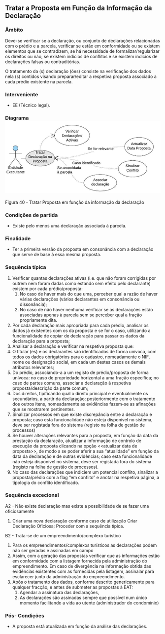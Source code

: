 ## Tratar a Proposta em Função da Informação da Declaração

### Âmbito

Deve-se verificar se a declaração, ou conjunto de declarações relacionadas com o prédio e a parcela, verificar se estão em conformidade ou se existem elementos que se contradizem, se há necessidade de formalizar/regularizar os direitos ou não, se existem indícios de conflitos e se existem indícios de declarações falsas ou contraditórias.

O tratamento da \(s\) declaração \(ões\) consiste na verificação dos dados nela \(s\) contidos visando preparar/editar a respetiva proposta associado a cada prédio existente na parcela.

### Interveniente

* EE \(Técnico legal\).

### Diagrama![](/assets/40.jpg)

Figura 40 - Tratar Proposta em função da informação da declaração

### Condições de partida

* Existe pelo menos uma declaração associada à parcela.

### Finalidade

* Ter a primeira versão da proposta em consonância com a declaração que serve de base à essa mesma proposta.

### Sequência típica

1. Verificar quantas declarações ativas \(i.e. que não foram corrigidas por outrem nem foram dadas como estando sem efeito pelo declarante\) existem por cada prédio/proposta:
   1. No caso de haver mais do que uma, perceber qual a razão de haver várias declarações \(vários declarantes em consonância ou dissonância\);
   2. No caso de não haver nenhuma verificar se as declarações estão associadas apenas à parcela sem se perceber qual a fração propriamente dita.
2. Por cada declaração mais apropriada para cada prédio, analisar os dados já existentes com os da proposta e se for o caso, utilizando a funcionalidade de copiar de declaração para passar os dados da declaração para a proposta;
3. Analisar a declaração e verificar na respetiva proposta que:
4. O titular \(es\) e os declarantes são identificados de forma unívoca, com todos os dados obrigatórios para o cadastro, nomeadamente o NIF, nome ou designação social, em cada um destes casos os demais atributos relevantes;
5. Do prédio, associando-a a um registo de prédio/proposta de forma unívoca: no caso de propriedade horizontal a uma fração específica; no caso de partes comuns, associar a declaração à respetiva proposta/descrição da parte comum;
6. Dos direitos, tipificando qual o direito principal e eventualmente os secundários, a partir da declaração; posteriormente com o tratamento dos outros itens, nomeadamente as evidências fazem-se as afinações que se mostrarem pertinentes.
7. Sinalizar processos em que existe discrepância entre a declaração e proposta; caso esta funcionalidade não esteja disponível no sistema, deve ser registada fora do sistema \(registo na folha de gestão de processos\)
8. Se houver alterações relevantes para a proposta, em função da data da prestação da declaração, atualizar a informação de controlo de execução da proposta clicando na opção &lt;&lt;atualizar data de proposta&gt;&gt;, de modo a se poder aferir a sua “atualidade” em função da data da declaração e de outras evidências; caso esta funcionalidade não esteja disponível no sistema, deve ser registada fora do sistema \(registo na folha de gestão de processos\).
9. No caso das declarações que indiciem um potencial conflito, sinalizar a proposta/prédio com a flag “em conflito” e anotar na respetiva página, a tipologia do conflito identificado.

### Sequência excecional

A2 - Não existe declaração mas existe a possibilidade de se fazer uma oficiosamente

1. Criar uma nova declaração conforme caso de utilização Criar Declaração Oficiosa; Proceder com a sequência típica.

B2 - Trata-se de um empreendimento/complexo turístico

1. Para os empreendimentos/complexos turísticos as declarações podem não ser geradas e assinadas em campo
2. Assim, com a geração das propostas verificar que as informações estão em conformidade com a listagem fornecida pela administração do empreendimento. Em caso de divergência na informação obtida das evidências existentes com as fornecidas pela listagem, assinalar para esclarecer junto da administração do empreendimento.
3. Após o tratamento dos dados, conforme descrito genericamente para qualquer fracção, e antes de submeter as propostas à EAT:
   1. Agendar a assinatura das declarações,
   2. As declarações são assinadas sempre que possível num único momento facilitando a vida ao utente \(administrador do condomínio\)

### Pós- Condições

* A proposta está atualizada em função da análise das declarações.



